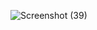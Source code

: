 ![Screenshot (39)](https://github.com/navyaaarthi/react-727722eucd026-cc1-Q9/assets/151618207/02669129-d6ae-4ef7-b3c9-09aa37faf8a6)
